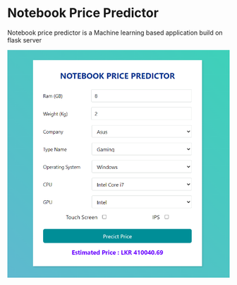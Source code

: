 # Notebook Price Predictor
Notebook price predictor is a Machine learning based application build on flask server

<img src="https://github.com/Vihara-Diwyanjalee/Notebook-Price-Predictor/blob/main/Capture.png" alt="screenshot" width="600"/>
